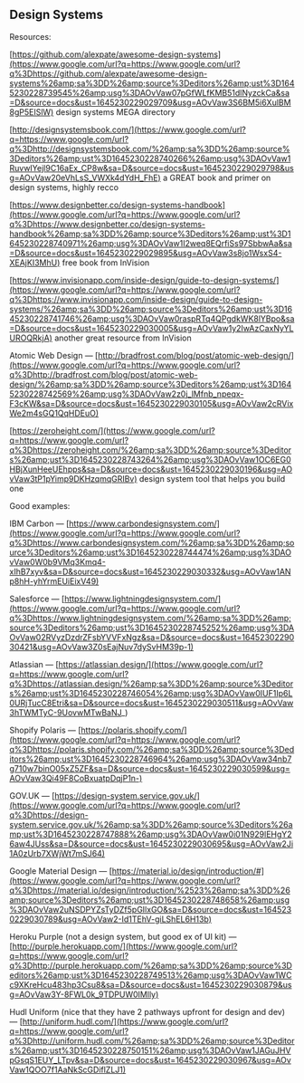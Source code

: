 ## Design Systems

Resources:

[https://github.com/alexpate/awesome-design-systems](https://www.google.com/url?q=https://www.google.com/url?q%3Dhttps://github.com/alexpate/awesome-design-systems%26amp;sa%3DD%26amp;source%3Deditors%26amp;ust%3D1645230228739545%26amp;usg%3DAOvVaw07pGfWLfKMB51dlNyzckCa&sa=D&source=docs&ust=1645230229029709&usg=AOvVaw3S6BM5i6XulBM8gP5EISlW) design systems MEGA directory

[http://designsystemsbook.com/](https://www.google.com/url?q=https://www.google.com/url?q%3Dhttp://designsystemsbook.com/%26amp;sa%3DD%26amp;source%3Deditors%26amp;ust%3D1645230228740266%26amp;usg%3DAOvVaw1RuvwIYejl9C16aEx_CP8w&sa=D&source=docs&ust=1645230229029798&usg=AOvVaw20eVhLsS_VWXk4dYdH_FhE) a GREAT book and primer on design systems, highly recco

[https://www.designbetter.co/design-systems-handbook](https://www.google.com/url?q=https://www.google.com/url?q%3Dhttps://www.designbetter.co/design-systems-handbook%26amp;sa%3DD%26amp;source%3Deditors%26amp;ust%3D1645230228740971%26amp;usg%3DAOvVaw1I2weq8EQrfiSs97SbbwAa&sa=D&source=docs&ust=1645230229029895&usg=AOvVaw3s8jo1WsxS4-XEAjKI3MhU) free book from InVision

[https://www.invisionapp.com/inside-design/guide-to-design-systems/](https://www.google.com/url?q=https://www.google.com/url?q%3Dhttps://www.invisionapp.com/inside-design/guide-to-design-systems/%26amp;sa%3DD%26amp;source%3Deditors%26amp;ust%3D1645230228741746%26amp;usg%3DAOvVaw0raspRTq4QPgdkWK8lYBpo&sa=D&source=docs&ust=1645230229030005&usg=AOvVaw1y2IwAzCaxNyYLUROQRkjA) another great resource from InVision

Atomic Web Design — [http://bradfrost.com/blog/post/atomic-web-design/](https://www.google.com/url?q=https://www.google.com/url?q%3Dhttp://bradfrost.com/blog/post/atomic-web-design/%26amp;sa%3DD%26amp;source%3Deditors%26amp;ust%3D1645230228742569%26amp;usg%3DAOvVaw2z0j_lMfnb_npeqx-F3cKW&sa=D&source=docs&ust=1645230229030105&usg=AOvVaw2cRVixWe2m4sGQ1QqHDEuO)

[https://zeroheight.com/](https://www.google.com/url?q=https://www.google.com/url?q%3Dhttps://zeroheight.com/%26amp;sa%3DD%26amp;source%3Deditors%26amp;ust%3D1645230228743264%26amp;usg%3DAOvVaw1OC6EG0HBjXunHeeUEhpps&sa=D&source=docs&ust=1645230229030196&usg=AOvVaw3tP1pYimp9DKHzqmqGRIBv) design system tool that helps you build one

Good examples:

IBM Carbon — [https://www.carbondesignsystem.com/](https://www.google.com/url?q=https://www.google.com/url?q%3Dhttps://www.carbondesignsystem.com/%26amp;sa%3DD%26amp;source%3Deditors%26amp;ust%3D1645230228744474%26amp;usg%3DAOvVaw0W0b9VMq3Kmq4-xIhB7xyv&sa=D&source=docs&ust=1645230229030332&usg=AOvVaw1ANp8hH-yhYrmEUiEixV49)

Salesforce — [https://www.lightningdesignsystem.com/](https://www.google.com/url?q=https://www.google.com/url?q%3Dhttps://www.lightningdesignsystem.com/%26amp;sa%3DD%26amp;source%3Deditors%26amp;ust%3D1645230228745252%26amp;usg%3DAOvVaw02RVyzDzdrZFsbYVVFxNgz&sa=D&source=docs&ust=1645230229030421&usg=AOvVaw3Z0sEajNuv7dySvHM39p-1)

Atlassian — [https://atlassian.design/](https://www.google.com/url?q=https://www.google.com/url?q%3Dhttps://atlassian.design/%26amp;sa%3DD%26amp;source%3Deditors%26amp;ust%3D1645230228746054%26amp;usg%3DAOvVaw0IUF1Ip6L0URjTucC8Etri&sa=D&source=docs&ust=1645230229030511&usg=AOvVaw3hTWMTyC-9UovwMTwBaNJ_)

Shopify Polaris — [https://polaris.shopify.com/](https://www.google.com/url?q=https://www.google.com/url?q%3Dhttps://polaris.shopify.com/%26amp;sa%3DD%26amp;source%3Deditors%26amp;ust%3D1645230228746964%26amp;usg%3DAOvVaw34nb7g710w7binO05xZ5ZF&sa=D&source=docs&ust=1645230229030599&usg=AOvVaw3Qi49F8CoBxuatpDqjP1n-)

GOV.UK — [https://design-system.service.gov.uk/](https://www.google.com/url?q=https://www.google.com/url?q%3Dhttps://design-system.service.gov.uk/%26amp;sa%3DD%26amp;source%3Deditors%26amp;ust%3D1645230228747888%26amp;usg%3DAOvVaw0i01N929lEHgY26aw4JUss&sa=D&source=docs&ust=1645230229030695&usg=AOvVaw2Ji1A0zUrb7XWjWt7mSJ64)

Google Material Design — [https://material.io/design/introduction/#](https://www.google.com/url?q=https://www.google.com/url?q%3Dhttps://material.io/design/introduction/%2523%26amp;sa%3DD%26amp;source%3Deditors%26amp;ust%3D1645230228748658%26amp;usg%3DAOvVaw2uNSDPYZsTyDZf5pGIlxGO&sa=D&source=docs&ust=1645230229030789&usg=AOvVaw2-Id1TEhV-giLShEL6H13b)

Heroku Purple (not a design system, but good ex of UI kit) — [http://purple.herokuapp.com/](https://www.google.com/url?q=https://www.google.com/url?q%3Dhttp://purple.herokuapp.com/%26amp;sa%3DD%26amp;source%3Deditors%26amp;ust%3D1645230228749513%26amp;usg%3DAOvVaw1WCc9XKreHcu483hp3Csu8&sa=D&source=docs&ust=1645230229030879&usg=AOvVaw3Y-8FWL0k_9TDPUW0IMlly)

Hudl Uniform (nice that they have 2 pathways upfront for design and dev) — [http://uniform.hudl.com/](https://www.google.com/url?q=https://www.google.com/url?q%3Dhttp://uniform.hudl.com/%26amp;sa%3DD%26amp;source%3Deditors%26amp;ust%3D1645230228750151%26amp;usg%3DAOvVaw1JAGuJHVpGsqS1EUY_LTpv&sa=D&source=docs&ust=1645230229030967&usg=AOvVaw1QOO7f1AaNkScGDiflZLJ1)